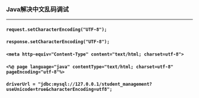 ### Java解决中文乱码调试

---

#### `request.setCharacterEncoding("UTF-8");`

#### `response.setCharacterEncoding("UTF-8");`

#### `<meta http-equiv="Content-Type" content="text/html; charset=utf-8">`

#### `<%@ page language="java" contentType="text/html; charset=utf-8" pageEncoding="utf-8"%>`

#### `driverUrl = "jdbc:mysql://127.0.0.1/student_management?useUnicode=true&characterEncoding=utf8";`



